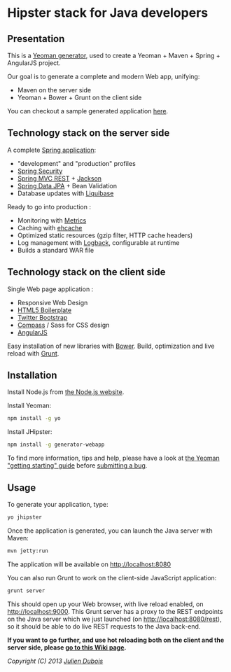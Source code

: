 Hipster stack for Java developers
==========================

Presentation
------------------

This is a [Yeoman generator](http://yeoman.io), used to create a Yeoman + Maven + Spring + AngularJS project.

Our goal is to generate a complete and modern Web app, unifying:

- Maven on the server side
- Yeoman + Bower + Grunt on the client side

You can checkout a sample generated application [here](https://github.com/jdubois/jhipster-sample-app).

Technology stack on the server side
--------------------

A complete [Spring application](http://spring.io/):

- "development" and "production" profiles
- [Spring Security](http://docs.spring.io/spring-security/site/index.html)
- [Spring MVC REST](http://spring.io/guides/gs/rest-service/) + [Jackson](https://github.com/FasterXML/jackson)
- [Spring Data JPA](http://projects.spring.io/spring-data-jpa/) + Bean Validation
- Database updates with [Liquibase](http://www.liquibase.org/)

Ready to go into production :

- Monitoring with [Metrics](http://metrics.codahale.com/)
- Caching with [ehcache](http://ehcache.org/)
- Optimized static resources (gzip filter, HTTP cache headers)
- Log management with [Logback](http://logback.qos.ch/), configurable at runtime
- Builds a standard WAR file

Technology stack on the client side
--------------------

Single Web page application :

- Responsive Web Design
- [HTML5 Boilerplate](http://html5boilerplate.com/)
- [Twitter Bootstrap](http://getbootstrap.com/)
- [Compass](http://compass-style.org/) / Sass for CSS design
- [AngularJS](http://angularjs.org/)

Easy installation of new libraries with [Bower](http://bower.io/).
Build, optimization and live reload with [Grunt](http://gruntjs.com/).

Installation
-------------------

Install Node.js from [the Node.js website](http://nodejs.org/).

Install Yeoman:

```bash
npm install -g yo
```

Install JHipster:

```bash
npm install -g generator-webapp
```

To find more information, tips and help, please have a look at 
[the Yeoman "getting starting" guide](http://yeoman.io/gettingstarted.html) before 
[submitting a bug](https://github.com/jdubois/generator-jhipster/issues?state=open).

Usage
-------------------

To generate your application, type:
```bash
yo jhipster
```

Once the application is generated, you can launch the Java server with Maven:
```bash
mvn jetty:run
```
The application will be available on [http://localhost:8080](http://localhost:8080)

You can also run Grunt to work on the client-side JavaScript application:
```bash
grunt server
```
This should open up your Web browser, with live reload enabled, on [http://localhost:9000](http://localhost:9000). This 
Grunt server has a proxy to the REST endpoints on the Java server which we just launched (on 
[http://localhost:8080/rest](http://localhost:8080/rest)), so it should be able to do live REST requests to the Java
back-end.

**If you want to go further, and use hot reloading both on the client and the server side, please [go to this Wiki page](https://github.com/jdubois/generator-jhipster/wiki/Hot-reloading).**

*Copyright (C) 2013 [Julien Dubois](http://www.julien-dubois.com/)*
